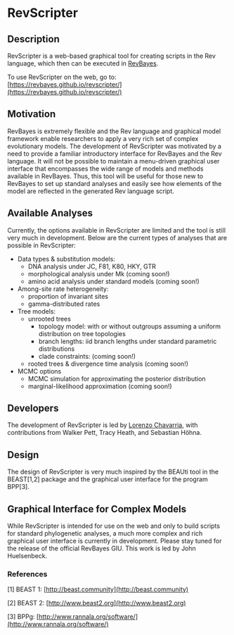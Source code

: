 # RevScripter

## Description

RevScripter is a web-based graphical tool for creating scripts in the Rev language, which then can be executed in [RevBayes](https://revbayes.github.io). 

To use RevScripter on the web, go to:
[https://revbayes.github.io/revscripter/](https://revbayes.github.io/revscripter/)

## Motivation

RevBayes is extremely flexible and the Rev language and graphical model framework enable researchers to apply a very rich set of complex evolutionary models. The development of RevScripter was motivated by a need to provide a familiar introductory interface for RevBayes and the Rev language. It will not be possible to maintain a menu-driven graphical user interface that encompasses the wide range of models and methods available in RevBayes. Thus, this tool will be useful for those new to RevBayes to set up standard analyses and easily see how elements of the model are reflected in the generated Rev language script. 

## Available Analyses

Currently, the options available in RevScripter are limited and the tool is still very much in development. Below are the current types of analyses that are possible in RevScripter:

- Data types & substitution models:
	- DNA analysis under JC, F81, K80, HKY, GTR
	- morphological analysis under Mk (coming soon!)
	- amino acid analysis under standard models (coming soon!)
- Among-site rate heterogeneity:
	- proportion of invariant sites
	- gamma-distributed rates
- Tree models:
	- unrooted trees
		- topology model: with or without outgroups assuming a uniform distribution on tree topologies
		- branch lengths: iid branch lengths under standard parametric distributions
		- clade constraints: (coming soon!)
	- rooted trees & divergence time analysis (coming soon!)
- MCMC options
	- MCMC simulation for approximating the posterior distribution
	- marginal-likelihood approximation (coming soon!)

## Developers

The development of RevScripter is led by [Lorenzo Chavarria](https://github.com/LorenzoCh11), with contributions from Walker Pett, Tracy Heath, and Sebastian Höhna.

## Design

The design of RevScripter is very much inspired by the BEAUti tool in the BEAST[1,2] package and the graphical user interface for the program BPP[3].

## Graphical Interface for Complex Models

While RevScripter is intended for use on the web and only to build scripts for standard phylogenetic analyses, a much more complex and rich graphical user interface is currently in development. Please stay tuned for the release of the official RevBayes GIU. This work is led by John Huelsenbeck. 

### References

[1] BEAST 1: [http://beast.community](http://beast.community)

[2] BEAST 2: [http://www.beast2.org](http://www.beast2.org)

[3] BPPg: [http://www.rannala.org/software/](http://www.rannala.org/software/)